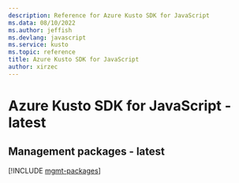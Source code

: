 ```yaml
---
description: Reference for Azure Kusto SDK for JavaScript
ms.data: 08/10/2022
ms.author: jeffish
ms.devlang: javascript
ms.service: kusto
ms.topic: reference
title: Azure Kusto SDK for JavaScript
author: xirzec
---
```

# Azure Kusto SDK for JavaScript - latest

## Management packages - latest
[!INCLUDE [mgmt-packages](kusto-mgmt-index.md)]